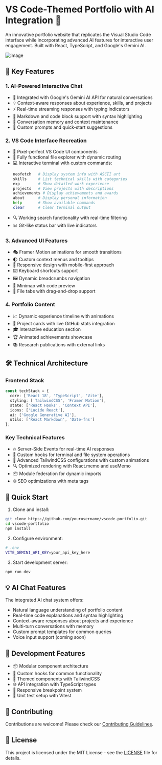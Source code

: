 # VS Code-Themed Portfolio with AI Integration 🚀

An innovative portfolio website that replicates the Visual Studio Code interface while incorporating advanced AI features for interactive user engagement. Built with React, TypeScript, and Google's Gemini AI.

![image](https://github.com/user-attachments/assets/013d1641-2580-4090-953e-25fc1187d1e3)


## 🌟 Key Features

### 1. AI-Powered Interactive Chat
- 🤖 Integrated with Google's Gemini AI API for natural conversations
- 💡 Context-aware responses about experience, skills, and projects
- ⚡ Real-time streaming responses with typing indicators
- 📝 Markdown and code block support with syntax highlighting
- 🔄 Conversation memory and context maintenance
- 🎯 Custom prompts and quick-start suggestions

### 2. VS Code Interface Recreation
- 🎨 Pixel-perfect VS Code UI components
- 📁 Fully functional file explorer with dynamic routing
- 💻 Interactive terminal with custom commands:
  ```bash
  neofetch   # Display system info with ASCII art
  skills     # List technical skills with categories
  exp        # Show detailed work experience
  projects   # View projects with descriptions
  achievements # Display achievements and awards
  about      # Display personal information
  help       # Show available commands
  clear      # Clear terminal output
  ```
- 🔍 Working search functionality with real-time filtering
- 📊 Git-like status bar with live indicators

### 3. Advanced UI Features
- 🎭 Framer Motion animations for smooth transitions
- 🌓 Custom context menus and tooltips
- 📱 Responsive design with mobile-first approach
- ⌨️ Keyboard shortcuts support
- 🖼️ Dynamic breadcrumbs navigation
- 📍 Minimap with code preview
- 🎯 File tabs with drag-and-drop support

### 4. Portfolio Content
- 📈 Dynamic experience timeline with animations
- 🎯 Project cards with live GitHub stats integration
- 🎓 Interactive education section
- 🏆 Animated achievements showcase
- 📚 Research publications with external links

## 🛠️ Technical Architecture

### Frontend Stack
```typescript
const techStack = {
  core: ['React 18', 'TypeScript', 'Vite'],
  styling: ['TailwindCSS', 'Framer Motion'],
  state: ['React Hooks', 'Context API'],
  icons: ['Lucide React'],
  ai: ['Google Generative AI'],
  utils: ['React Markdown', 'Date-fns']
};
```

### Key Technical Features
- 🔥 Server-Side Events for real-time AI responses
- 🔄 Custom hooks for terminal and file system operations
- 🎨 Advanced TailwindCSS configurations with custom animations
- 🔍 Optimized rendering with React.memo and useMemo
- 📦 Module federation for dynamic imports
- 🌐 SEO optimizations with meta tags

## 🚀 Quick Start

1. Clone and install:
```bash
git clone https://github.com/yourusername/vscode-portfolio.git
cd vscode-portfolio
npm install
```

2. Configure environment:
```bash
# .env
VITE_GEMINI_API_KEY=your_api_key_here
```

3. Start development server:
```bash
npm run dev
```

## 💡 AI Chat Features

The integrated AI chat system offers:
- Natural language understanding of portfolio content
- Real-time code explanations and syntax highlighting
- Context-aware responses about projects and experience
- Multi-turn conversations with memory
- Custom prompt templates for common queries
- Voice input support (coming soon)

## 🎯 Development Features

- 📦 Modular component architecture
- 🔄 Custom hooks for common functionality
- 🎨 Themed components with TailwindCSS
- 🌐 API integration with TypeScript types
- 📱 Responsive breakpoint system
- 🧪 Unit test setup with Vitest

## 🤝 Contributing

Contributions are welcome! Please check our [Contributing Guidelines](CONTRIBUTING.md).

## 📄 License

This project is licensed under the MIT License - see the [LICENSE](LICENSE) file for details.
